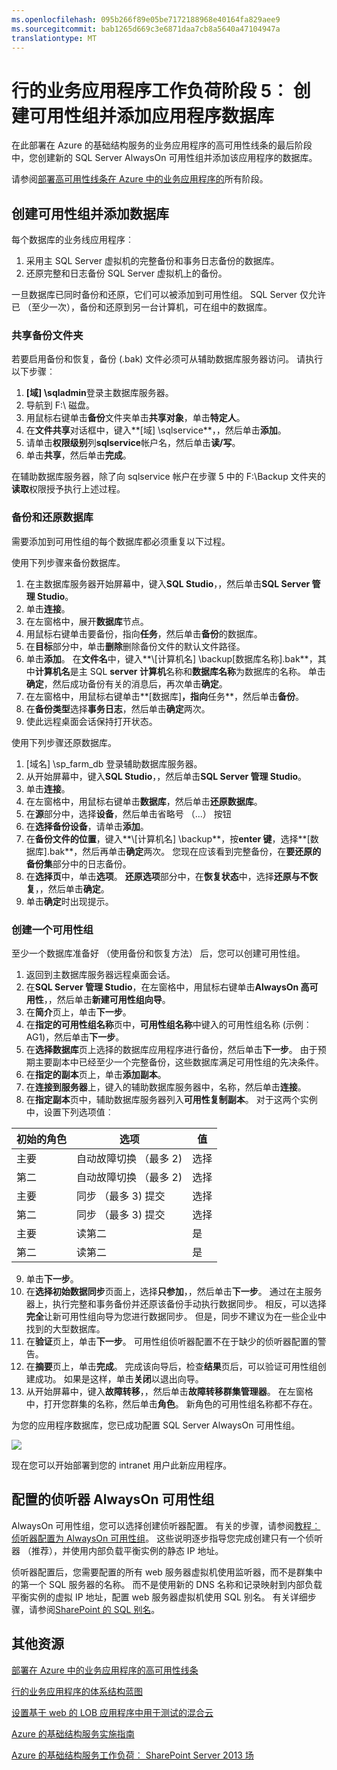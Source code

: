 ```yaml
---
ms.openlocfilehash: 095b266f89e05be7172188968e40164fa829aee9
ms.sourcegitcommit: bab1265d669c3e6871daa7cb8a5640a47104947a
translationtype: MT
---
```

<properties 
    pageTitle="业务线应用程序阶段 5 |Microsoft Azure" 
    description="创建可用性组并向其中添加应用程序数据库，业务线应用程序在 Azure 中的阶段 5 中。" 
    documentationCenter=""
    services="virtual-machines" 
    authors="JoeDavies-MSFT" 
    manager="timlt" 
    editor=""
    tags="azure-resource-manager"/>

<tags 
    ms.service="virtual-machines" 
    ms.workload="infrastructure-services" 
    ms.tgt_pltfrm="na" 
    ms.devlang="na" 
    ms.topic="article" 
    ms.date="08/11/2015" 
    ms.author="josephd"/>

# 行的业务应用程序工作负荷阶段 5︰ 创建可用性组并添加应用程序数据库

在此部署在 Azure 的基础结构服务的业务应用程序的高可用性线条的最后阶段中，您创建新的 SQL Server AlwaysOn 可用性组并添加该应用程序的数据库。

请参阅[部署高可用性线条在 Azure 中的业务应用程序的](virtual-machines-workload-high-availability-LOB-application-overview.md)所有阶段。

## 创建可用性组并添加数据库

每个数据库的业务线应用程序︰

1.  采用主 SQL Server 虚拟机的完整备份和事务日志备份的数据库。
2.  还原完整和日志备份 SQL Server 虚拟机上的备份。

一旦数据库已同时备份和还原，它们可以被添加到可用性组。 SQL Server 仅允许已 （至少一次），备份和还原到另一台计算机，可在组中的数据库。

### 共享备份文件夹

若要启用备份和恢复，备份 (.bak) 文件必须可从辅助数据库服务器访问。 请执行以下步骤︰

1.  **[域] \sqladmin**登录主数据库服务器。 
2.  导航到 F:\ 磁盘。 
3.  用鼠标右键单击**备份**文件夹单击**共享对象**，单击**特定人**。
4.  在**文件共享**对话框中，键入**[域] \sqlservice**，，然后单击**添加**。
5.  请单击**权限级别**列**sqlservice**帐户名，然后单击**读/写**。 
6.  单击**共享**，然后单击**完成**。

在辅助数据库服务器，除了向 sqlservice 帐户在步骤 5 中的 F:\Backup 文件夹的**读取**权限授予执行上述过程。

### 备份和还原数据库

需要添加到可用性组的每个数据库都必须重复以下过程。

使用下列步骤来备份数据库。

1.  在主数据库服务器开始屏幕中，键入**SQL Studio**，，然后单击**SQL Server 管理 Studio**。
2.  单击**连接**。
3.  在左窗格中，展开**数据库**节点。
4.  用鼠标右键单击要备份，指向**任务**，然后单击**备份**的数据库。
5.  在**目标**部分中，单击**删除**删除备份文件的默认文件路径。
6.  单击**添加**。 在**文件名**中，键入**\\[计算机名] \backup\[数据库名称].bak**，其中**计算机名**是主 SQL **server 计算机**名称和**数据库名称**为数据库的名称。 单击**确定**，然后成功备份有关的消息后，再次单击**确定**。
7.  在左窗格中，用鼠标右键单击**[数据库]**，指向**任务**，然后单击**备份**。
8.  在**备份类型**选择**事务日志**，然后单击**确定**两次。
9.  使此远程桌面会话保持打开状态。

使用下列步骤还原数据库。

1.  [域名] \sp_farm_db 登录辅助数据库服务器。
2.  从开始屏幕中，键入**SQL Studio**，，然后单击**SQL Server 管理 Studio**。
3.  单击**连接**。
4.  在左窗格中，用鼠标右键单击**数据库**，然后单击**还原数据库**。
5.  在**源**部分中，选择**设备**，然后单击省略号 （...） 按钮
6.  在**选择备份设备**，请单击**添加**。
7.  在**备份文件的位置**，键入**\\[计算机名] \backup**，按**enter 键**，选择**[数据库].bak**，然后再单击**确定**两次。 您现在应该看到完整备份，在**要还原的备份集**部分中的日志备份。
8.  在**选择页**中，单击**选项**。 **还原选项**部分中，在**恢复状态**中，选择**还原与不恢复**，，然后单击**确定**。 
9.  单击**确定**时出现提示。

### 创建一个可用性组

至少一个数据库准备好 （使用备份和恢复方法） 后，您可以创建可用性组。

1.  返回到主数据库服务器远程桌面会话。
2.  在**SQL Server 管理 Studio**，在左窗格中，用鼠标右键单击**AlwaysOn 高可用性**，，然后单击**新建可用性组向导**。
3.  在**简介**页上，单击**下一步**。 
4.  在**指定的可用性组名称**页中，**可用性组名称**中键入的可用性组名称 (示例︰ AG1)，然后单击**下一步**。
5.  在**选择数据库**页上选择的数据库应用程序进行备份，然后单击**下一步**。 由于预期主要副本中已经至少一个完整备份，这些数据库满足可用性组的先决条件。
6.  在**指定的副本**页上，单击**添加副本**。
7.  在**连接到服务器**上，键入的辅助数据库服务器中，名称，然后单击**连接**。 
8.  在**指定副本**页中，辅助数据库服务器列入**可用性复制副本**。 对于这两个实例中，设置下列选项值︰ 

初始的角色 | 选项 | 值 
--- | --- | ---
主要 | 自动故障切换 （最多 2) | 选择
第二 | 自动故障切换 （最多 2) | 选择
主要 | 同步 （最多 3) 提交 | 选择
第二 | 同步 （最多 3) 提交 | 选择
主要 | 读第二 | 是
第二 | 读第二 | 是
        
9.  单击**下一步**。
10. 在**选择初始数据同步**页面上，选择**只参加**，，然后单击**下一步**。 通过在主服务器上，执行完整和事务备份并还原该备份手动执行数据同步。 相反，可以选择**完全**让新可用性组向导为您进行数据同步。 但是，同步不建议为在一些企业中找到的大型数据库。
11. 在**验证**页上，单击**下一步**。 可用性组侦听器配置不在于缺少的侦听器配置的警告。 
12. 在**摘要**页上，单击**完成**。 完成该向导后，检查**结果**页后，可以验证可用性组创建成功。 如果是这样，单击**关闭**以退出向导。 
13. 从开始屏幕中，键入**故障转移**，，然后单击**故障转移群集管理器**。 在左窗格中，打开您群集的名称，然后单击**角色**。 新角色的可用性组名称都不存在。

为您的应用程序数据库，您已成功配置 SQL Server AlwaysOn 可用性组。

![](./media/virtual-machines-workload-high-availability-LOB-application-phase5/workload-lobapp-phase4.png)

现在您可以开始部署到您的 intranet 用户此新应用程序。

## 配置的侦听器 AlwaysOn 可用性组

AlwaysOn 可用性组，您可以选择创建侦听器配置。 有关的步骤，请参阅[教程︰ 侦听器配置为 AlwaysOn 可用性组](https://msdn.microsoft.com/library/dn425027.aspx)。 这些说明逐步指导您完成创建只有一个侦听器 （推荐），并使用内部负载平衡实例的静态 IP 地址。

侦听器配置后，您需要配置的所有 web 服务器虚拟机使用监听器，而不是群集中的第一个 SQL 服务器的名称。 而不是使用新的 DNS 名称和记录映射到内部负载平衡实例的虚拟 IP 地址，配置 web 服务器虚拟机使用 SQL 别名。 有关详细步骤，请参阅[SharePoint 的 SQL 别名](http://blogs.msdn.com/b/priyo/archive/2013/09/13/sql-alias-for-sharepoint.aspx)。

## 其他资源

[部署在 Azure 中的业务应用程序的高可用性线条](virtual-machines-workload-high-availability-LOB-application-overview.md)

[行的业务应用程序的体系结构蓝图](http://msdn.microsoft.com/dn630664)

[设置基于 web 的 LOB 应用程序中用于测试的混合云](../virtual-network/virtual-networks-setup-lobapp-hybrid-cloud-testing.md)

[Azure 的基础结构服务实施指南](virtual-machines-infrastructure-services-implementation-guidelines.md)

[Azure 的基础结构服务工作负荷︰ SharePoint Server 2013 场](virtual-machines-workload-intranet-sharepoint-farm.md)
